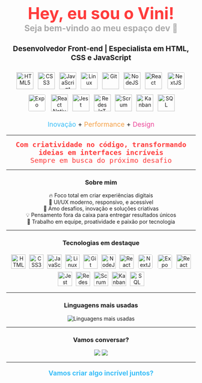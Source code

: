 <h1 align="center" style="color:#FF3B3B; font-size:2.7rem;">
  Hey, eu sou o Vini!<br>
  <span style="font-size:1.4rem; color:#aaa;">Seja bem-vindo ao meu espaço dev 🚀</span>
</h1>

<p align="center" style="font-size:1.2rem;">
  <b>Desenvolvedor Front-end | Especialista em HTML, CSS e JavaScript</b>
</p>

<p align="center">
  <!-- HTML5 -->
  <img src="https://cdn.jsdelivr.net/gh/devicons/devicon/icons/html5/html5-original.svg" title="HTML5" alt="HTML5" width="45" height="45" style="margin:4px;"/>
  <!-- CSS3 -->
  <img src="https://cdn.jsdelivr.net/gh/devicons/devicon/icons/css3/css3-original.svg" title="CSS3" alt="CSS3" width="45" height="45" style="margin:4px;"/>
  <!-- JavaScript -->
  <img src="https://cdn.jsdelivr.net/gh/devicons/devicon/icons/javascript/javascript-original.svg" title="JavaScript" alt="JavaScript" width="45" height="45" style="margin:4px;"/>
  <!-- Linux -->
  <img src="https://cdn.jsdelivr.net/gh/devicons/devicon/icons/linux/linux-original.svg" title="Linux" alt="Linux" width="45" height="45" style="margin:4px;"/>
  <!-- Git -->
  <img src="https://cdn.jsdelivr.net/gh/devicons/devicon/icons/git/git-original.svg" title="Git" alt="Git" width="45" height="45" style="margin:4px;"/>
  <!-- NodeJS -->
  <img src="https://cdn.jsdelivr.net/gh/devicons/devicon/icons/nodejs/nodejs-original.svg" title="NodeJS" alt="NodeJS" width="45" height="45" style="margin:4px;"/>
  <!-- React -->
  <img src="https://cdn.jsdelivr.net/gh/devicons/devicon/icons/react/react-original.svg" title="React" alt="React" width="45" height="45" style="margin:4px;"/>
  <!-- NextJS -->
  <img src="https://cdn.jsdelivr.net/gh/devicons/devicon/icons/nextjs/nextjs-original.svg" title="NextJS" alt="NextJS" width="45" height="45" style="margin:4px; background:#fff; border-radius:6px; padding:3px;"/>
  <!-- Expo -->
  <img src="https://seeklogo.com/images/E/expo-go-app-logo-162754B65A-seeklogo.com.png" title="Expo" alt="Expo" width="45" height="45" style="margin:4px; background:#fff; border-radius:6px; padding:3px;"/>
  <!-- React Native -->
  <img src="https://upload.wikimedia.org/wikipedia/commons/a/a7/React-icon.svg" title="React Native" alt="React Native" width="45" height="45" style="margin:4px;"/>
  <!-- Jest -->
  <img src="https://cdn.jsdelivr.net/gh/devicons/devicon/icons/jest/jest-plain.svg" title="Jest" alt="Jest" width="45" height="45" style="margin:4px;"/>
  <!-- Redes IoT (Raspberry Pi) -->
  <img src="https://cdn.jsdelivr.net/gh/devicons/devicon/icons/raspberrypi/raspberrypi-original.svg" title="Redes IoT" alt="Redes IoT" width="45" height="45" style="margin:4px;"/>
  <!-- Scrum (Azure DevOps as agile icon) -->
  <img src="https://cdn.jsdelivr.net/gh/devicons/devicon/icons/azuredevops/azuredevops-original.svg" title="Scrum" alt="Scrum" width="45" height="45" style="margin:4px;"/>
  <!-- Kanban (Trello) -->
  <img src="https://cdn.jsdelivr.net/gh/devicons/devicon/icons/trello/trello-plain.svg" title="Kanban" alt="Kanban" width="45" height="45" style="margin:4px;"/>
  <!-- SQL (MySQL) -->
  <img src="https://cdn.jsdelivr.net/gh/devicons/devicon/icons/mysql/mysql-original.svg" title="SQL" alt="SQL" width="45" height="45" style="margin:4px;"/>
</p>

<p align="center" style="font-size:1.1rem;">
  <span style="color:#38bdf8;">Inovação</span> + <span style="color:#f59e42;">Performance</span> + <span style="color:#ec4899;">Design</span>
</p>

---

<div align="center" style="color:#FF3B3B; font-size:1.15rem; font-family:'Fira Code',monospace;">
  <b>Com criatividade no código, transformando ideias em interfaces incríveis</b><br>
  Sempre em busca do próximo desafio
</div>

---

<h3 align="center">Sobre mim</h3>

<p align="center">
  🔥 Foco total em criar experiências digitais<br>
  🎨 UI/UX moderno, responsivo, e acessível<br>
  🚀 Amo desafios, inovação e soluções criativas<br>
  💡 Pensamento fora da caixa para entregar resultados únicos<br>
  🤝 Trabalho em equipe, proatividade e paixão por tecnologia
</p>

---

<h3 align="center">Tecnologias em destaque</h3>

<p align="center">
  <img src="https://cdn.jsdelivr.net/gh/devicons/devicon/icons/html5/html5-original.svg" title="HTML5" alt="HTML5" width="38" height="38" style="margin:3px;"/>
  <img src="https://cdn.jsdelivr.net/gh/devicons/devicon/icons/css3/css3-original.svg" title="CSS3" alt="CSS3" width="38" height="38" style="margin:3px;"/>
  <img src="https://cdn.jsdelivr.net/gh/devicons/devicon/icons/javascript/javascript-original.svg" title="JavaScript" alt="JavaScript" width="38" height="38" style="margin:3px;"/>
  <img src="https://cdn.jsdelivr.net/gh/devicons/devicon/icons/linux/linux-original.svg" title="Linux" alt="Linux" width="38" height="38" style="margin:3px;"/>
  <img src="https://cdn.jsdelivr.net/gh/devicons/devicon/icons/git/git-original.svg" title="Git" alt="Git" width="38" height="38" style="margin:3px;"/>
  <img src="https://cdn.jsdelivr.net/gh/devicons/devicon/icons/nodejs/nodejs-original.svg" title="NodeJS" alt="NodeJS" width="38" height="38" style="margin:3px;"/>
  <img src="https://cdn.jsdelivr.net/gh/devicons/devicon/icons/react/react-original.svg" title="React" alt="React" width="38" height="38" style="margin:3px;"/>
  <img src="https://cdn.jsdelivr.net/gh/devicons/devicon/icons/nextjs/nextjs-original.svg" title="NextJS" alt="NextJS" width="38" height="38" style="margin:3px;background:#fff; border-radius:6px; padding:2px;"/>
  <img src="https://seeklogo.com/images/E/expo-go-app-logo-162754B65A-seeklogo.com.png" title="Expo" alt="Expo" width="38" height="38" style="margin:3px; background:#fff; border-radius:6px; padding:2px;"/>
  <img src="https://upload.wikimedia.org/wikipedia/commons/a/a7/React-icon.svg" title="React Native" alt="React Native" width="38" height="38" style="margin:3px;"/>
  <img src="https://cdn.jsdelivr.net/gh/devicons/devicon/icons/jest/jest-plain.svg" title="Jest" alt="Jest" width="38" height="38" style="margin:3px;"/>
  <img src="https://cdn.jsdelivr.net/gh/devicons/devicon/icons/raspberrypi/raspberrypi-original.svg" title="Redes IoT" alt="Redes IoT" width="38" height="38" style="margin:3px;"/>
  <img src="https://cdn.jsdelivr.net/gh/devicons/devicon/icons/azuredevops/azuredevops-original.svg" title="Scrum" alt="Scrum" width="38" height="38" style="margin:3px;"/>
  <img src="https://cdn.jsdelivr.net/gh/devicons/devicon/icons/trello/trello-plain.svg" title="Kanban" alt="Kanban" width="38" height="38" style="margin:3px;"/>
  <img src="https://cdn.jsdelivr.net/gh/devicons/devicon/icons/mysql/mysql-original.svg" title="SQL" alt="SQL" width="38" height="38" style="margin:3px;"/>
</p>

---

<h3 align="center">Linguagens mais usadas</h3>

<p align="center">
  <img src="https://github-readme-stats.vercel.app/api/top-langs/?username=vinibertunho&layout=compact&langs_count=6&theme=radical" alt="Linguagens mais usadas"/>
</p>

---

<h3 align="center">Vamos conversar?</h3>

<p align="center">
  <a href="mailto:vbertunho@gmail.com"><img src="https://img.shields.io/badge/Email-38bdf8?style=for-the-badge&logo=gmail&logoColor=white"/></a>
  <a href="https://www.linkedin.com/in/vinicius-marcos-bertunho-da-silva-85172134a"><img src="https://img.shields.io/badge/LinkedIn-38bdf8?style=for-the-badge&logo=linkedin&logoColor=white"/></a>
</p>

---

<p align="center" style="color:#38bdf8; font-size:1.1rem;">
  <b>Vamos criar algo incrível juntos?</b>
</p>
